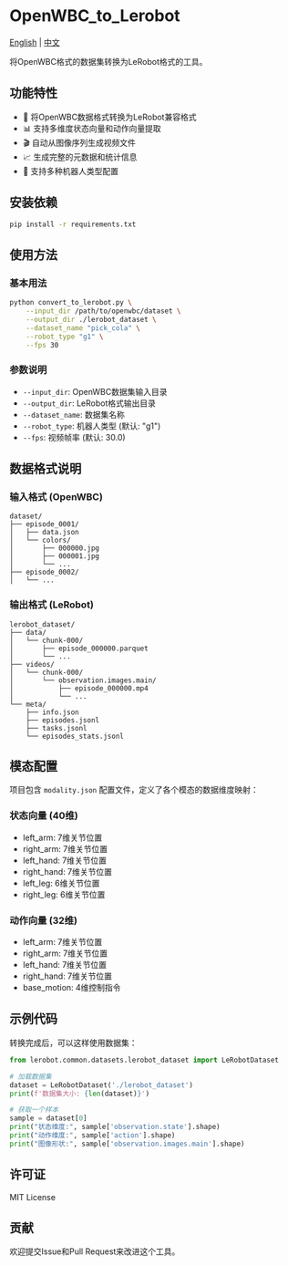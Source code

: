 # OpenWBC_to_Lerobot

[English](README.md) | [中文](README_CN.md)

将OpenWBC格式的数据集转换为LeRobot格式的工具。

## 功能特性

- 🔄 将OpenWBC数据格式转换为LeRobot兼容格式
- 📊 支持多维度状态向量和动作向量提取
- 🎬 自动从图像序列生成视频文件
- 📈 生成完整的元数据和统计信息
- 🤖 支持多种机器人类型配置

## 安装依赖

```bash
pip install -r requirements.txt
```

## 使用方法

### 基本用法

```bash
python convert_to_lerobot.py \
    --input_dir /path/to/openwbc/dataset \
    --output_dir ./lerobot_dataset \
    --dataset_name "pick_cola" \
    --robot_type "g1" \
    --fps 30
```

### 参数说明

- `--input_dir`: OpenWBC数据集输入目录
- `--output_dir`: LeRobot格式输出目录
- `--dataset_name`: 数据集名称
- `--robot_type`: 机器人类型 (默认: "g1")
- `--fps`: 视频帧率 (默认: 30.0)

## 数据格式说明

### 输入格式 (OpenWBC)
```
dataset/
├── episode_0001/
│   ├── data.json
│   └── colors/
│       ├── 000000.jpg
│       ├── 000001.jpg
│       └── ...
├── episode_0002/
│   └── ...
```

### 输出格式 (LeRobot)
```
lerobot_dataset/
├── data/
│   └── chunk-000/
│       ├── episode_000000.parquet
│       └── ...
├── videos/
│   └── chunk-000/
│       └── observation.images.main/
│           ├── episode_000000.mp4
│           └── ...
└── meta/
    ├── info.json
    ├── episodes.jsonl
    ├── tasks.jsonl
    └── episodes_stats.jsonl
```

## 模态配置

项目包含 `modality.json` 配置文件，定义了各个模态的数据维度映射：

### 状态向量 (40维)
- left_arm: 7维关节位置
- right_arm: 7维关节位置  
- left_hand: 7维关节位置
- right_hand: 7维关节位置
- left_leg: 6维关节位置
- right_leg: 6维关节位置

### 动作向量 (32维)
- left_arm: 7维关节位置
- right_arm: 7维关节位置
- left_hand: 7维关节位置
- right_hand: 7维关节位置
- base_motion: 4维控制指令

## 示例代码

转换完成后，可以这样使用数据集：

```python
from lerobot.common.datasets.lerobot_dataset import LeRobotDataset

# 加载数据集
dataset = LeRobotDataset('./lerobot_dataset')
print(f'数据集大小: {len(dataset)}')

# 获取一个样本
sample = dataset[0]
print("状态维度:", sample['observation.state'].shape)
print("动作维度:", sample['action'].shape)
print("图像形状:", sample['observation.images.main'].shape)
```

## 许可证

MIT License

## 贡献

欢迎提交Issue和Pull Request来改进这个工具。 